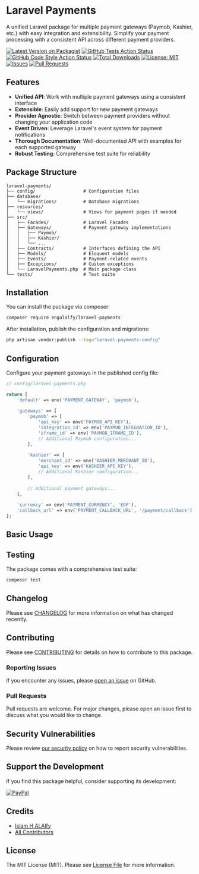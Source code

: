 
# Laravel Payments

A unified Laravel package for multiple payment gateways (Paymob, Kashier, etc.) with easy integration and extensibility. Simplify your payment processing with a consistent API across different payment providers.

[![Latest Version on Packagist](https://img.shields.io/packagist/v/engalalfy/laravel-payments.svg?style=flat-square)](https://packagist.org/packages/engalalfy/laravel-payments)
[![GitHub Tests Action Status](https://img.shields.io/github/actions/workflow/status/engalalfy/laravel-payments/run-tests.yml?branch=main&label=tests&style=flat-square)](https://github.com/engalalfy/laravel-payments/actions?query=workflow%3Arun-tests+branch%3Amain)
[![GitHub Code Style Action Status](https://img.shields.io/github/actions/workflow/status/engalalfy/laravel-payments/fix-php-code-style-issues.yml?branch=main&label=code%20style&style=flat-square)](https://github.com/engalalfy/laravel-payments/actions?query=workflow%3A"Fix+PHP+code+style+issues"+branch%3Amain)
[![Total Downloads](https://img.shields.io/packagist/dt/engalalfy/laravel-payments.svg?style=flat-square)](https://packagist.org/packages/engalalfy/laravel-payments)
[![License: MIT](https://img.shields.io/badge/License-MIT-yellow.svg)](https://opensource.org/licenses/MIT)
[![Issues](https://img.shields.io/github/issues/engalalfy/laravel-payments.svg?style=flat-square)](https://github.com/engalalfy/laravel-payments/issues)
[![Pull Requests](https://img.shields.io/github/issues-pr/engalalfy/laravel-payments.svg?style=flat-square)](https://github.com/engalalfy/laravel-payments/pulls)

## Features

- **Unified API**: Work with multiple payment gateways using a consistent interface
- **Extensible**: Easily add support for new payment gateways
- **Provider Agnostic**: Switch between payment providers without changing your application code
- **Event Driven**: Leverage Laravel's event system for payment notifications
- **Thorough Documentation**: Well-documented API with examples for each supported gateway
- **Robust Testing**: Comprehensive test suite for reliability

## Package Structure

```
laravel-payments/
├── config/                  # Configuration files
├── database/
│   └── migrations/          # Database migrations
├── resources/
│   └── views/               # Views for payment pages if needed
├── src/
│   ├── Facades/             # Laravel Facades
│   ├── Gateways/            # Payment gateway implementations
│   │   ├── Paymob/
│   │   ├── Kashier/
│   │   └── ...
│   ├── Contracts/           # Interfaces defining the API
│   ├── Models/              # Eloquent models
│   ├── Events/              # Payment-related events
│   ├── Exceptions/          # Custom exceptions
│   └── LaravelPayments.php  # Main package class
└── tests/                   # Test suite
```

## Installation

You can install the package via composer:

```bash
composer require engalalfy/laravel-payments
```

After installation, publish the configuration and migrations:

```bash
php artisan vendor:publish --tag="laravel-payments-config"
```

## Configuration

Configure your payment gateways in the published config file:

```php
// config/laravel-payments.php

return [
    'default' => env('PAYMENT_GATEWAY', 'paymob'),
    
    'gateways' => [
        'paymob' => [
            'api_key' => env('PAYMOB_API_KEY'),
            'integration_id' => env('PAYMOB_INTEGRATION_ID'),
            'iframe_id' => env('PAYMOB_IFRAME_ID'),
            // Additional Paymob configuration...
        ],
        
        'kashier' => [
            'merchant_id' => env('KASHIER_MERCHANT_ID'),
            'api_key' => env('KASHIER_API_KEY'),
            // Additional Kashier configuration...
        ],
        
        // Additional payment gateways...
    ],
    
    'currency' => env('PAYMENT_CURRENCY', 'EGP'),
    'callback_url' => env('PAYMENT_CALLBACK_URL', '/payment/callback'),
];
```

## Basic Usage


## Testing

The package comes with a comprehensive test suite:

```bash
composer test
```

## Changelog

Please see [CHANGELOG](CHANGELOG.md) for more information on what has changed recently.

## Contributing

Please see [CONTRIBUTING](CONTRIBUTING.md) for details on how to contribute to this package.

### Reporting Issues

If you encounter any issues, please [open an issue](https://github.com/engalalfy/laravel-payments/issues/new) on GitHub.

### Pull Requests

Pull requests are welcome. For major changes, please open an issue first to discuss what you would like to change.

## Security Vulnerabilities

Please review [our security policy](../../security/policy) on how to report security vulnerabilities.

## Support the Development

If you find this package helpful, consider supporting its development:

[![PayPal](https://img.shields.io/badge/PayPal-00457C?style=for-the-badge&logo=paypal&logoColor=white)](https://paypal.me/islamalalfy)

## Credits

- [Islam H ALAlfy](https://github.com/EngAlalfy)
- [All Contributors](../../contributors)

## License

The MIT License (MIT). Please see [License File](LICENSE.md) for more information.
